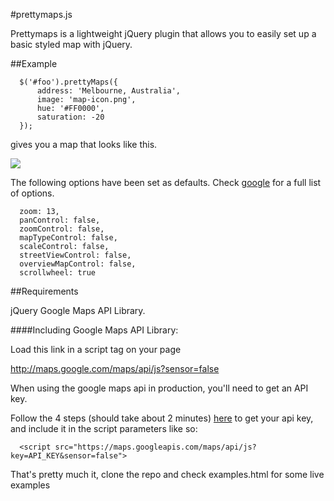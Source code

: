 #prettymaps.js

Prettymaps is a lightweight jQuery plugin that allows you to easily set up a basic styled map with jQuery.

##Example

      $('#foo').prettyMaps({
          address: 'Melbourne, Australia',
          image: 'map-icon.png',
          hue: '#FF0000',
          saturation: -20
      });

gives you a map that looks like this.

![](http://i.imgur.com/4Ms2V3f.jpg)

The following options have been set as defaults. Check [google](https://developers.google.com/maps/documentation/javascript/tutorial) for a full list of options.
   
      zoom: 13,
      panControl: false,
      zoomControl: false,
      mapTypeControl: false,
      scaleControl: false,
      streetViewControl: false,
      overviewMapControl: false,
      scrollwheel: true
    
##Requirements

jQuery
Google Maps API Library.

####Including Google Maps API Library:

Load this link in a script tag on your page

http://maps.google.com/maps/api/js?sensor=false

When using the google maps api in production, you'll need to get an API key. 

Follow the 4 steps (should take about 2 minutes) [here](https://developers.google.com/maps/documentation/javascript/tutorial) to get your api key, and include it in the script parameters like so:

      <script src="https://maps.googleapis.com/maps/api/js?key=API_KEY&sensor=false">
    
That's pretty much it, clone the repo and check examples.html for some live examples